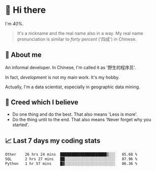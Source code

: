 # 👋 Hi there

I'm *40%*.

> It's a nickname and the real name also in a way.
> My real name pronunciation is similar to *forty percent* ('四成') in Chinese.

## :speech_balloon: About me

An informal developer. In Chinese, I'm called it as '野生的程序员'.

In fact, _development_ is not my main work. It's my hobby.

Actually, I'm a data scientist, especially in geographic data mining.

## :see_no_evil: Creed which I believe

- Do one thing and do the best. That also means 'Less is more'.
- Do the thing until to the end. That also means 'Never forget why you started'.

## :chart_with_upwards_trend: Last 7 days my coding stats

<!--START_SECTION:waka-->

```txt
Other    26 hrs 24 mins  █████████████████████▒░░░   85.68 %
SQL      2 hrs 27 mins   ██░░░░░░░░░░░░░░░░░░░░░░░   07.96 %
Python   1 hr 57 mins    █▓░░░░░░░░░░░░░░░░░░░░░░░   06.36 %
```

<!--END_SECTION:waka-->
